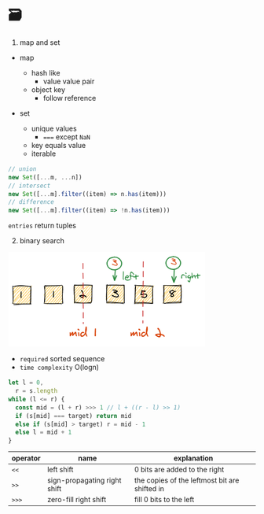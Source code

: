# 🗃️

1. map and set

- map

  - hash like
    - value value pair
  - object key
    - follow reference

- set
  - unique values
    - `===` except `NaN`
  - key equals value
  - iterable

```javascript
// union
new Set([...m, ...n])
// intersect
new Set([...m].filter((item) => n.has(item)))
// difference
new Set([...m].filter((item) => !n.has(item)))
```

`entries` return tuples

2. binary search

![](../assets/binary-search.png)

- `required` sorted sequence
- `time complexity` O(logn)

```javascript
let l = 0,
  r = s.length
while (l <= r) {
  const mid = (l + r) >>> 1 // l + ((r - l) >> 1)
  if (s[mid] === target) return mid
  else if (s[mid] > target) r = mid - 1
  else l = mid + 1
}
```

| operator | name                         | explanation                                   |
| -------- | ---------------------------- | --------------------------------------------- |
| `<<`     | left shift                   | 0 bits are added to the right                 |
| `>>`     | sign-propagating right shift | the copies of the leftmost bit are shifted in |
| `>>>`    | zero-fill right shift        | fill 0 bits to the left                       |
